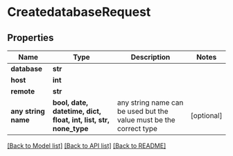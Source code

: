 # CreatedatabaseRequest


## Properties
Name | Type | Description | Notes
------------ | ------------- | ------------- | -------------
**database** | **str** |  | 
**host** | **int** |  | 
**remote** | **str** |  | 
**any string name** | **bool, date, datetime, dict, float, int, list, str, none_type** | any string name can be used but the value must be the correct type | [optional]

[[Back to Model list]](../README.md#documentation-for-models) [[Back to API list]](../README.md#documentation-for-api-endpoints) [[Back to README]](../README.md)



